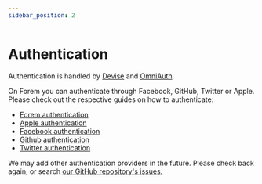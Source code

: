 ```yaml
---
sidebar_position: 2
---
```


# Authentication

Authentication is handled by [Devise](https://github.com/plataformatec/devise)
and [OmniAuth](https://github.com/omniauth/omniauth).

On Forem you can authenticate through Facebook, GitHub, Twitter or Apple. Please check out
the respective guides on how to authenticate:

- [Forem authentication](auth-forem)
- [Apple authentication](auth-apple)
- [Facebook authentication](auth-facebook)
- [Github authentication](auth-github)
- [Twitter authentication](auth-twitter)

We may add other authentication providers in the future. Please check back
again, or search
[our GitHub repository's issues.](https://github.com/forem/forem/issues)
